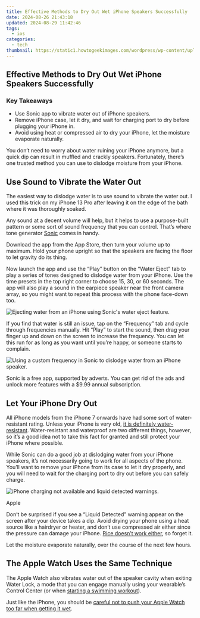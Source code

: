 ```yaml
---
title: Effective Methods to Dry Out Wet iPhone Speakers Successfully
date: 2024-08-26 21:43:18
updated: 2024-08-29 11:42:46
tags:
  - ios
categories:
  - tech
thumbnail: https://static1.howtogeekimages.com/wordpress/wp-content/uploads/2024/07/shutterstock_2414366361.jpg
---
```


## Effective Methods to Dry Out Wet iPhone Speakers Successfully

### Key Takeaways

* Use Sonic app to vibrate water out of iPhone speakers.
* Remove iPhone case, let it dry, and wait for charging port to dry before plugging your iPhone in.
* Avoid using heat or compressed air to dry your iPhone, let the moisture evaporate naturally.

 You don’t need to worry about water ruining your iPhone anymore, but a quick dip can result in muffled and crackly speakers. Fortunately, there’s one trusted method you can use to dislodge moisture from your iPhone.

##  Use Sound to Vibrate the Water Out

 The easiest way to dislodge water is to use sound to vibrate the water out. I used this trick on my iPhone 13 Pro after leaving it on the edge of the bath where it was thoroughly soaked.

 Any sound at a decent volume will help, but it helps to use a purpose-built pattern or some sort of sound frequency that you can control. That’s where tone generator [Sonic](https://apps.apple.com/us/app/sonic-tone-generator/id986999895) comes in handy.

 Download the app from the App Store, then turn your volume up to maximum. Hold your phone upright so that the speakers are facing the floor to let gravity do its thing.

 Now launch the app and use the “Play” button on the “Water Eject” tab to play a series of tones designed to dislodge water from your iPhone. Use the time presets in the top right corner to choose 15, 30, or 60 seconds. The app will also play a sound in the earpiece speaker near the front camera array, so you might want to repeat this process with the phone face-down too.

![Ejecting water from an iPhone using Sonic's water eject feature.](https://static1.howtogeekimages.com/wordpress/wp-content/uploads/2024/07/eject_water.PNG) 

 If you find that water is still an issue, tap on the “Frequency” tab and cycle through frequencies manually. Hit “Play” to start the sound, then drag your finger up and down on the screen to increase the frequency. You can let this run for as long as you want until you’re happy, or someone starts to complain.

![Using a custom frequency in Sonic to dislodge water from an iPhone speaker.](https://static1.howtogeekimages.com/wordpress/wp-content/uploads/2024/07/tone_frequency.PNG) 

 Sonic is a free app, supported by adverts. You can get rid of the ads and unlock more features with a $9.99 annual subscription.

##  Let Your iPhone Dry Out

 All iPhone models from the iPhone 7 onwards have had some sort of water-resistant rating. Unless your iPhone is very old, [it is definitely water-resistant](https://fox-hovers.techidaily.com/updated-2024-approved-reimagining-the-corporate-environment-to-maximize-employee-potential/). Water-resistant and waterproof are two different things, however, so it’s a good idea not to take this fact for granted and still protect your iPhone where possible.

 While Sonic can do a good job at dislodging water from your iPhone speakers, it’s not necessarily going to work for all aspects of the phone. You’ll want to remove your iPhone from its case to let it dry properly, and you will need to wait for the charging port to dry out before you can safely charge.

![iPhone charging not available and liquid detected warnings.](https://static1.howtogeekimages.com/wordpress/wp-content/uploads/2024/07/screenshot-2024-07-09-at-14-25-20.png) 

Apple

 Don’t be surprised if you see a “Liquid Detected” warning appear on the screen after your device takes a dip. Avoid drying your phone using a heat source like a hairdryer or heater, and don’t use compressed air either since the pressure can damage your iPhone. [Rice doesn’t work either](https://sim-unlock.techidaily.com/easily-unlock-your-oppo-k11-5g-device-sim-by-drfone-android/), so forget it.

 Let the moisture evaporate naturally, over the course of the next few hours.

##  The Apple Watch Uses the Same Technique

 The Apple Watch also vibrates water out of the speaker cavity when exiting Water Lock, a mode that you can engage manually using your wearable’s Control Center (or when [starting a swimming workout](https://some-knowledge.techidaily.com/galaxy-s8-review-bringing-movies-to-life-with-4k-for-2024/)).

 Just like the iPhone, you should be [careful not to push your Apple Watch too far when getting it wet](https://digital-screen-recording.techidaily.com/updated-2024-approved-superior-mac-screen-recorder-options-not-bandicam/).

<ins class="adsbygoogle"
     style="display:block"
     data-ad-format="autorelaxed"
     data-ad-client="ca-pub-7571918770474297"
     data-ad-slot="1223367746"></ins>



<ins class="adsbygoogle"
     style="display:block"
     data-ad-client="ca-pub-7571918770474297"
     data-ad-slot="8358498916"
     data-ad-format="auto"
     data-full-width-responsive="true"></ins>
